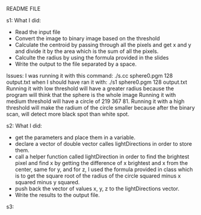 README FILE

<Fabiola Li Wu>

s1:
What I did: 
- Read the input file
- Convert the image to binary image based on the threshold
- Calculate the centroid by passing through all the pixels and get x and y and divide it by the area which is the sum of all the pixels.
- Calculte the radius by using the formula provided in the slides
- Write the output to the file separated by a space.

Issues: 
I was running it with this command: ./s.cc sphere0.pgm 128 output.txt when I should have ran it with: ./s1 sphere0.pgm 128 output.txt
Running it with low threshold will have a greater radius because the program will think that the sphere is the whole image
Running it with medium threshold will have a circle of 219 367 81.
Running it with a high threshold will make the radium of the circle smaller because after the binary scan, will detect more black spot
than white spot.


s2:
What I did: 
- get the parameters and place them in a variable.
- declare a vector of double vector calles lightDirections in order to store them.
- call a helper function called lightDirection in order to find the brightest pixel and find x by getting the difference of x brightest and x from the center, same for y, and for z, I used the formula provided in class which is to get the square root of the radius of the circle squared minus x squared minus y squared. 
- push back the vector of values x, y, z to the lightDirections vector.
- Write the results to the output file.


s3:

